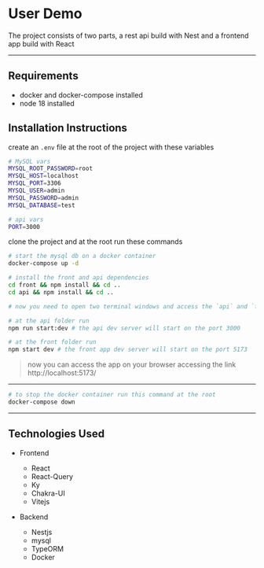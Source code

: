 # User Demo

The project consists of two parts, a rest api build with Nest and a frontend app build with React

---

## Requirements

- docker and docker-compose installed
- node 18 installed

## Installation Instructions

create an `.env` file at the root of the project with these variables
```bash
# MySQL vars
MYSQL_ROOT_PASSWORD=root
MYSQL_HOST=localhost
MYSQL_PORT=3306
MYSQL_USER=admin
MYSQL_PASSWORD=admin
MYSQL_DATABASE=test

# api vars
PORT=3000
```

clone the project and at the root run these commands

```bash
# start the mysql db on a docker container
docker-compose up -d
```

```bash
# install the front and api dependencies
cd front && npm install && cd ..
cd api && npm install && cd ..
```

```bash
# now you need to open two terminal windows and access the `api` and `front` folders on each of these windows

# at the api folder run
npm run start:dev # the api dev server will start on the port 3000

# at the front folder run
npm start dev # the front app dev server will start on the port 5173 
```
> now you can access the app on your browser accessing the link http://localhost:5173/

---

```bash
# to stop the docker container run this command at the root
docker-compose down
```

---

## Technologies Used

- Frontend
  - React
  - React-Query
  - Ky
  - Chakra-UI
  - Vitejs
  
- Backend
  - Nestjs
  - mysql
  - TypeORM
  - Docker
